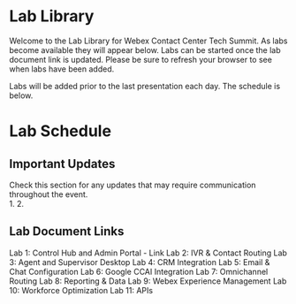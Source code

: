 # Lab Library 

Welcome to the Lab Library for Webex Contact Center Tech Summit.  As labs become available they will appear below.  Labs can be started once the lab document link is updated.  Please be sure to refresh your browser to see when labs have been added.

Labs will be added prior to the last presentation each day.  The schedule is below.



# Lab Schedule



## Important Updates
Check this section for any updates that may require communication throughout the event.  
1. 
2. 

## Lab Document Links

Lab 1: Control Hub and Admin Portal - Link
Lab 2: IVR & Contact Routing
Lab 3: Agent and Supervisor Desktop
Lab 4: CRM Integration
Lab 5: Email & Chat Configuration
Lab 6: Google CCAI Integration
Lab 7: Omnichannel Routing
Lab 8: Reporting & Data
Lab 9: Webex Experience Management
Lab 10: Workforce Optimization
Lab 11: APIs